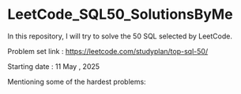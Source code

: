 # LeetCode_SQL50_SolutionsByMe

In this repository, I will try to solve the 50 SQL selected by LeetCode.

Problem set link : https://leetcode.com/studyplan/top-sql-50/

Starting date : 11 May , 2025

Mentioning some of the hardest problems:
